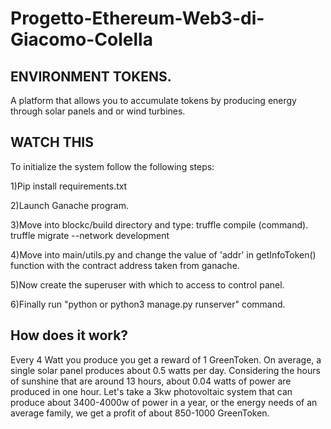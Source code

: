 # Progetto-Ethereum-Web3-di-Giacomo-Colella

ENVIRONMENT TOKENS.
-------------------
A platform that allows you to accumulate tokens by producing energy through solar panels and or wind turbines.


WATCH THIS
----------------------------------
To initialize the system follow the following steps:

1)Pip install requirements.txt

2)Launch Ganache program. 

3)Move into blockc/build directory and type:
    truffle compile (command).
    truffle migrate --network development
    
4)Move into main/utils.py and change the value of 'addr' in getInfoToken() function with the contract address taken from ganache.

5)Now create the superuser with which to access to control panel.

6)Finally run "python or python3 manage.py runserver" command.





How does it work?
-----------------

Every 4 Watt you produce you get a reward of 1 GreenToken. On average, a single solar panel produces about 0.5 watts per day.
Considering the hours of sunshine that are around 13 hours, about 0.04 watts of power are produced in one hour.
Let's take a 3kw photovoltaic system that can produce about 3400-4000w of power in a year, 
or the energy needs of an average family, we get a profit of about 850-1000 GreenToken.
